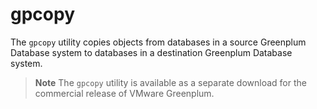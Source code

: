 # gpcopy

The `gpcopy` utility copies objects from databases in a source Greenplum Database system to databases in a destination Greenplum Database system.

> **Note** The `gpcopy` utility is available as a separate download for the commercial release of VMware Greenplum.

